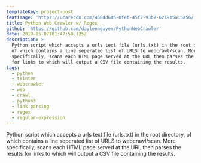 ```yaml
---
templateKey: project-post
featimage: 'https://ucarecdn.com/4584d685-0feb-45f2-93b7-621915a15a56/'
title: Python Web Crawler w/ Regex
github: 'https://github.com/daylennguyen/PythonWebCrawler'
date: 2019-05-07T01:47:58.125Z
description: >-
  Python script which accepts a urls text file (urls.txt) in the root directory,
  of which contains a line seperated list of URLS to webcrawl/scan. More
  specifically, scans each HTML page served at the URL then parses the results
  for links to which will output a CSV file containing the results.
tags:
  - python
  - tkinter
  - webcrawler
  - web
  - crawl
  - python3
  - link parsing
  - regex
  - regular-expression
---
```

Python script which accepts a urls text file (urls.txt) in the root directory, of which contains a line seperated list of URLS to webcrawl/scan. More specifically, scans each HTML page served at the URL then parses the results for links to which will output a CSV file containing the results.
